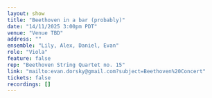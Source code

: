 ```yaml
---
layout: show
title: "Beethoven in a bar (probably)"
date: "14/11/2025 3:00pm PDT"
venue: "Venue TBD"
address: ""
ensemble: "Lily, Alex, Daniel, Evan"
role: "Viola"
feature: false
rep: "Beethoven String Quartet no. 15"
link: "mailto:evan.dorsky@gmail.com?subject=Beethoven%20Concert"
tickets: false
recordings: []
---
```


